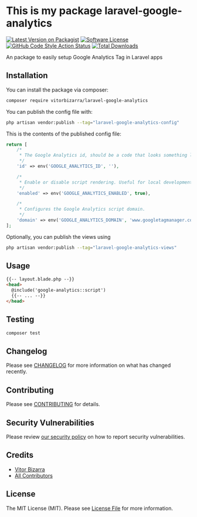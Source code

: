 # This is my package laravel-google-analytics

[![Latest Version on Packagist](https://img.shields.io/packagist/v/vitorbizarra/laravel-google-analytics.svg?style=flat-square)](https://packagist.org/packages/vitorbizarra/laravel-google-analytics)
[![Software License](https://img.shields.io/badge/license-MIT-brightgreen.svg?style=flat-square)](LICENSE.md)
[![GitHub Code Style Action Status](https://img.shields.io/github/actions/workflow/status/vitorbizarra/laravel-google-analytics/fix-php-code-style-issues.yml?branch=main&label=code%20style&style=flat-square)](https://github.com/vitorbizarra/laravel-google-analytics/actions?query=workflow%3A"Fix+PHP+code+style+issues"+branch%3Amain)
[![Total Downloads](https://img.shields.io/packagist/dt/vitorbizarra/laravel-google-analytics.svg?style=flat-square)](https://packagist.org/packages/vitorbizarra/laravel-google-analytics)

An package to easily setup Google Analytics Tag in Laravel apps

## Installation

You can install the package via composer:

```bash
composer require vitorbizarra/laravel-google-analytics
```

You can publish the config file with:

```bash
php artisan vendor:publish --tag="laravel-google-analytics-config"
```

This is the contents of the published config file:

```php
return [
    /*
     * The Google Analytics id, should be a code that looks something like "G-xxxx".
     */
    'id' => env('GOOGLE_ANALYTICS_ID', ''),

    /*
     * Enable or disable script rendering. Useful for local development.
     */
    'enabled' => env('GOOGLE_ANALYTICS_ENABLED', true),

    /*
     * Configures the Google Analytics script domain.
     */
    'domain' => env('GOOGLE_ANALYTICS_DOMAIN', 'www.googletagmanager.com'),
];
```

Optionally, you can publish the views using

```bash
php artisan vendor:publish --tag="laravel-google-analytics-views"
```

## Usage

```html
{{-- layout.blade.php --}}
<head>
  @include('google-analytics::script')
  {{-- ... --}}
</head>
```

## Testing

```bash
composer test
```

## Changelog

Please see [CHANGELOG](CHANGELOG.md) for more information on what has changed recently.

## Contributing

Please see [CONTRIBUTING](CONTRIBUTING.md) for details.

## Security Vulnerabilities

Please review [our security policy](../../security/policy) on how to report security vulnerabilities.

## Credits

- [Vitor Bizarra](https://github.com/vitorbizarra)
- [All Contributors](../../contributors)

## License

The MIT License (MIT). Please see [License File](LICENSE.md) for more information.
